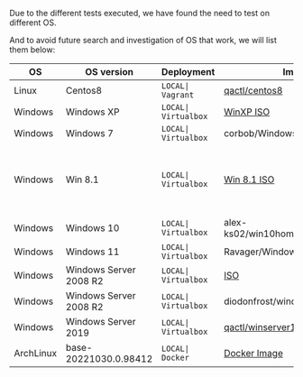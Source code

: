 Due to the different tests executed, we have found the need to test on different OS.

And to avoid future search and investigation of OS that work, we will list them below:


| OS | OS version | Deployment                                    | Image/AMI | Notes |
|----|------------|-----------------------------------------------|-----------|-------|
| Linux   |  Centos8 | `LOCAL\| Vagrant` | [qactl/centos8](https://s3.amazonaws.com/ci.wazuh.com/qa/boxes/QACTL_centos_8.box) |       |
| Windows | Windows XP | `LOCAL\| Virtualbox`|  [WinXP ISO](https://ia801004.us.archive.org/0/items/WindowsXPProfessional64BitCorporateEdition/Windows%20XP%20Professional%2064-bit%20Corporate%20Edition%28CD%20Key%20VCFQD-V9FX9-46WVH-K3CD4-4J3JM%29.iso) |
| Windows | Windows 7 | `LOCAL\| Virtualbox` | corbob/Windows7 |
| Windows | Win 8.1 | `LOCAL\| Virtualbox` | [Win 8.1 ISO](https://www.microsoft.com/en-us/software-download/windows8ISO) | Serial: 3FCND-JTWFM-24VQ8-QXTMB-TXT67 |       
| Windows | Windows 10 | `LOCAL\| Virtualbox` | alex-ks02/win10homeN_1809Oct_Eng_x86 |      
| Windows | Windows 11 | `LOCAL\| Virtualbox` | Ravager/Windows11 |
| Windows | Windows Server 2008 R2 | `LOCAL\| Virtualbox` | [ISO](https://archive.org/details/WindowsServer2008withSP2x86) |      
| Windows | Windows Server 2008 R2 | `LOCAL\| Virtualbox` | diodonfrost/windows-2k8r2 |      
| Windows | Windows Server 2019 | `LOCAL\| Virtualbox` | [qactl/winserver19](https://s3.amazonaws.com/ci.wazuh.com/qa/boxes/QACTL_windows_server_2019.box) |
| ArchLinux | base-20221030.0.98412  | `LOCAL\| Docker` | [Docker Image](https://hub.docker.com/_/archlinux/) |